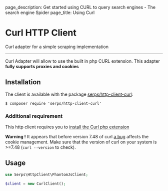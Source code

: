 page_description: Get started using CURL to query search engines - The search engine Spider
page_title: Using Curl

Curl HTTP Client
================

Curl adapter for a simple scraping implementation

---

Curl Adapter will allow to use the built in php CURL extension. This adapter **fully supports proxies and cookies**

Installation
------------

The client is available with the package 
[serps/http-client-curl](https://packagist.org/packages/serps/http-client-curl): 

``$ composer require 'serps/http-client-curl'``

### Additional requirement

This http client requires you to [install the Curl php extension](http://php.net/manual/fr/curl.installation.php)

**Warning !** It appears that before version 7.48 of curl [a bug](https://github.com/curl/curl/issues/697) affects 
the cookie management. 
Make sure that the version of curl on your system is >=7.48 (``curl --version`` to check).

## Usage

```php
use Serps\HttpClient\PhantomJsClient;

$client = new CurlClient();
```
